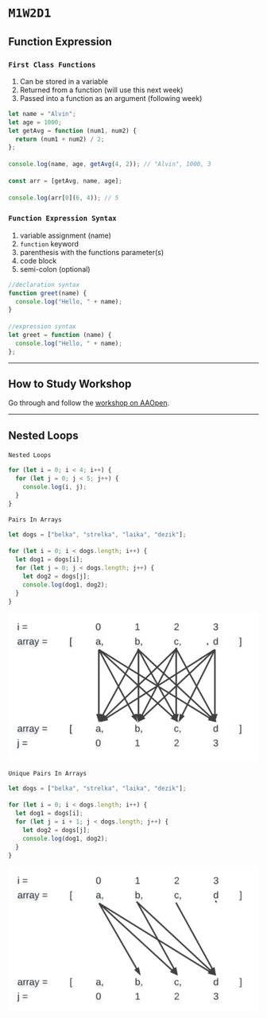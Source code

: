 # `M1W2D1`

## Function Expression

### `First Class Functions`

1. Can be stored in a variable
2. Returned from a function (will use this next week)
3. Passed into a function as an argument (following week)

```js
let name = "Alvin";
let age = 1000;
let getAvg = function (num1, num2) {
  return (num1 + num2) / 2;
};

console.log(name, age, getAvg(4, 2)); // "Alvin", 1000, 3

const arr = [getAvg, name, age];

console.log(arr[0](6, 4)); // 5
```

### `Function Expression Syntax`

1. variable assignment (name)
2. `function` keyword
3. parenthesis with the functions parameter(s)
4. code block
5. semi-colon (optional)

```js
//declaration syntax
function greet(name) {
  console.log("Hello, " + name);
}

//expression syntax
let greet = function (name) {
  console.log("Hello, " + name);
};
```

---

## How to Study Workshop
Go through and follow the [workshop on AAOpen](https://open.appacademy.io/learn/js-py---pt-apr-2022-online/week-2---intermediate-functions/how-to-study-workshop).

---

## Nested Loops

`Nested Loops`
```js
for (let i = 0; i < 4; i++) {
  for (let j = 0; j < 5; j++) {
    console.log(i, j);
  }
}
```

`Pairs In Arrays`
```js
let dogs = ["belka", "strelka", "laika", "dezik"];

for (let i = 0; i < dogs.length; i++) {
  let dog1 = dogs[i];
  for (let j = 0; j < dogs.length; j++) {
    let dog2 = dogs[j];
    console.log(dog1, dog2);
  }
}
```

![Pairs In Arrays]

`Unique Pairs In Arrays`
```js
let dogs = ["belka", "strelka", "laika", "dezik"];

for (let i = 0; i < dogs.length; i++) {
  let dog1 = dogs[i];
  for (let j = i + 1; j < dogs.length; j++) {
    let dog2 = dogs[j];
    console.log(dog1, dog2);
  }
}
```

![Unique Pairs In Arrays]

[unique pairs in arrays]: ./unique_pairs_in_arrays.png
[pairs in arrays]: ./pairs_in_arrays.png